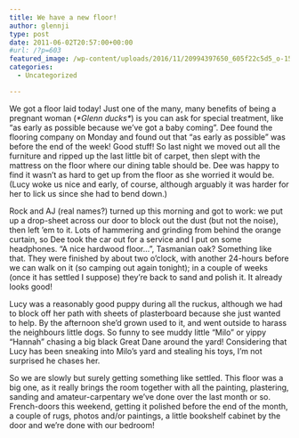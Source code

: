 ```yaml
---
title: We have a new floor!
author: glennji
type: post
date: 2011-06-02T20:57:00+00:00
#url: /?p=603
featured_image: /wp-content/uploads/2016/11/20994397650_605f22c5d5_o-1568x1176.jpg
categories:
  - Uncategorized

---
```

We got a floor laid today! Just one of the many, many benefits of being a pregnant woman (_\*Glenn ducks\*_) is you can ask for special treatment, like &#8220;as early as possible because we&#8217;ve got a baby coming&#8221;. Dee found the flooring company on Monday and found out that &#8220;as early as possible&#8221; was before the end of the week! Good stuff! So last night we moved out all the furniture and ripped up the last little bit of carpet, then slept with the mattress on the floor where our dining table should be. Dee was happy to find it wasn&#8217;t as hard to get up from the floor as she worried it would be. (Lucy woke us nice and early, of course, although arguably it was harder for her to lick us since she had to bend down.)
  
Rock and AJ (real names?) turned up this morning and got to work: we put up a drop-sheet across our door to block out the dust (but not the noise), then left &#8217;em to it. Lots of hammering and grinding from behind the orange curtain, so Dee took the car out for a service and I put on some headphones. &#8220;A nice hardwood floor&#8230;&#8221;, Tasmanian oak? Something like that. They were finished by about two o&#8217;clock, with another 24-hours before we can walk on it (so camping out again tonight); in a couple of weeks (once it has settled I suppose) they&#8217;re back to sand and polish it. It already looks good!
  
Lucy was a reasonably good puppy during all the ruckus, although we had to block off her path with sheets of plasterboard because she just wanted to help. By the afternoon she&#8217;d grown used to it, and went outside to harass the neighbours little dogs. So funny to see muddy little &#8220;Milo&#8221; or yippy &#8220;Hannah&#8221; chasing a big black Great Dane around the yard! Considering that Lucy has been sneaking into Milo&#8217;s yard and stealing his toys, I&#8217;m not surprised he chases her.
  
So we are slowly but surely getting something like settled. This floor was a big one, as it really brings the room together with all the painting, plastering, sanding and amateur-carpentary we&#8217;ve done over the last month or so. French-doors this weekend, getting it polished before the end of the month, a couple of rugs, photos and/or paintings, a little bookshelf cabinet by the door and we&#8217;re done with our bedroom!
  
<img src="https://blogger.googleusercontent.com/tracker/13967566-8514219096624327080?l=familybandwagon.blogspot.com" width="1" height="1" />
